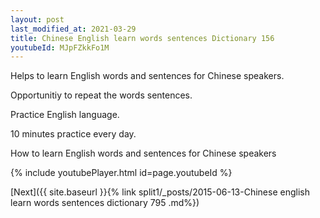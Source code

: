 ```yaml
---
layout: post
last_modified_at: 2021-03-29
title: Chinese English learn words sentences Dictionary 156 
youtubeId: MJpFZkkFo1M
---
```

 
 
Helps to learn English words and sentences for Chinese speakers.

Opportunitiy to repeat the words sentences. 

Practice English language. 
 
10 minutes practice every day. 
 
How to learn English words and sentences for Chinese speakers 
 
{% include youtubePlayer.html id=page.youtubeId %}
 
 
[Next]({{ site.baseurl }}{% link  split1/_posts/2015-06-13-Chinese english learn words sentences dictionary 795 .md%})
 
